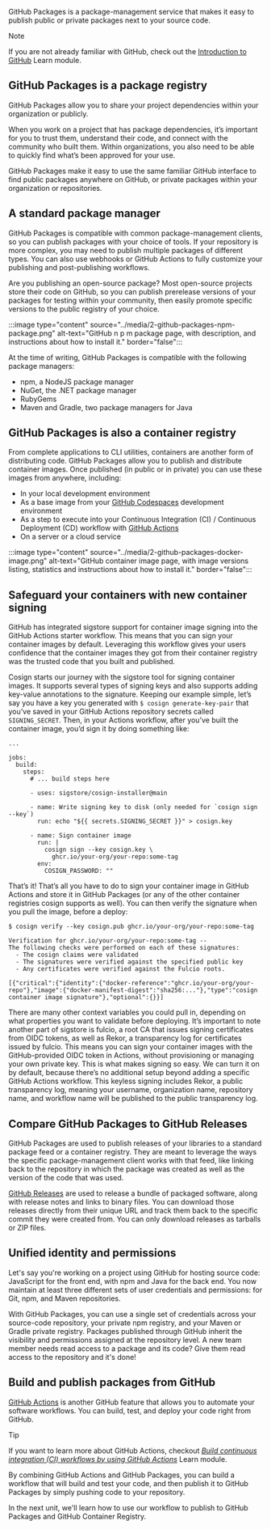 GitHub Packages is a package-management service that makes it easy to publish public or private packages next to your source code.

> [!NOTE]
> If you are not already familiar with GitHub, check out the [Introduction to GitHub](/learn/modules/introduction-to-github/) Learn module.

## GitHub Packages is a package registry

GitHub Packages allow you to share your project dependencies within your organization or publicly.

When you work on a project that has package dependencies, it’s important for you to trust them, understand their code, and connect with the community who built them. Within organizations, you also need to be able to quickly find what’s been approved for your use.

GitHub Packages make it easy to use the same familiar GitHub interface to find public packages anywhere on GitHub, or private packages within your organization or repositories.

## A standard package manager

GitHub Packages is compatible with common package-management clients, so you can publish packages with your choice of tools. If your repository is more complex, you may need to publish multiple packages of different types. You can also use webhooks or GitHub Actions to fully customize your publishing and post-publishing workflows.

Are you publishing an open-source package? Most open-source projects store their code on GitHub, so you can publish prerelease versions of your packages for testing within your community, then easily promote specific versions to the public registry of your choice.

:::image type="content" source="../media/2-github-packages-npm-package.png" alt-text="GitHub n p m package page, with description, and instructions about how to install it." border="false":::

At the time of writing, GitHub Packages is compatible with the following package managers: 

- npm, a NodeJS package manager
- NuGet, the .NET package manager
- RubyGems
- Maven and Gradle, two package managers for Java

## GitHub Packages is also a container registry

From complete applications to CLI utilities, containers are another form of distributing code. GitHub Packages allow you to publish and distribute container images. Once published (in public or in private) you can use these images from anywhere, including: 

- In your local development environment
- As a base image from your [GitHub Codespaces](https://github.com/features/codespaces) development environment
- As a step to execute into your Continuous Integration (CI) / Continuous Deployment (CD) workflow with [GitHub Actions](https://docs.github.com/en/free-pro-team@latest/actions/learn-github-actions/finding-and-customizing-actions#referencing-a-container-on-docker-hub)
- On a server or a cloud service

:::image type="content" source="../media/2-github-packages-docker-image.png" alt-text="GitHub container image page, with image versions listing, statistics and instructions about how to install it." border="false":::

## Safeguard your containers with new container signing

GitHub has integrated sigstore support for container image signing into the GitHub Actions starter workflow. This means that you can sign your container images by default. Leveraging this workflow gives your users confidence that the container images they got from their container registry was the trusted code that you built and published.

Cosign starts our journey with the sigstore tool for signing container images. It supports several types of signing keys and also supports adding key-value annotations to the signature. Keeping our example simple, let’s say you have a key you generated with `$ cosign generate-key-pair` that you’ve saved in your GitHub Actions repository secrets called `SIGNING_SECRET`. Then, in your Actions workflow, after you’ve built the container image, you’d sign it by doing something like:

```
...

jobs:
  build:
    steps:
      # ... build steps here

      - uses: sigstore/cosign-installer@main

      - name: Write signing key to disk (only needed for `cosign sign --key`)
        run: echo "${{ secrets.SIGNING_SECRET }}" > cosign.key

      - name: Sign container image
        run: |
          cosign sign --key cosign.key \
            ghcr.io/your-org/your-repo:some-tag
        env:
          COSIGN_PASSWORD: ""
```

That’s it! That’s all you have to do to sign your container image in GitHub Actions and store it in GitHub Packages (or any of the other container registries cosign supports as well). You can then verify the signature when you pull the image, before a deploy:

```
$ cosign verify --key cosign.pub ghcr.io/your-org/your-repo:some-tag

Verification for ghcr.io/your-org/your-repo:some-tag --
The following checks were performed on each of these signatures:
  - The cosign claims were validated
  - The signatures were verified against the specified public key
  - Any certificates were verified against the Fulcio roots.

[{"critical":{"identity":{"docker-reference":"ghcr.io/your-org/your-repo"},"image":{"docker-manifest-digest":"sha256:..."},"type":"cosign container image signature"},"optional":{}}]
```

There are many other context variables you could pull in, depending on what properties you want to validate before deploying. It’s important to note another part of sigstore is fulcio, a root CA that issues signing certificates from OIDC tokens, as well as Rekor, a transparency log for certificates issued by fulcio. This means you can sign your container images with the GitHub-provided OIDC token in Actions, without provisioning or managing your own private key. This is what makes signing so easy. We can turn it on by default, because there’s no additional setup beyond adding a specific GitHub Actions workflow. This keyless signing includes Rekor, a public transparency log, meaning your username, organization name, repository name, and workflow name will be published to the public transparency log.

## Compare GitHub Packages to GitHub Releases

GitHub Packages are used to publish releases of your libraries to a standard package feed or a container registry. They are meant to leverage the ways the specific package-management client works with that feed, like linking back to the repository in which the package was created as well as the version of the code that was used.  

[GitHub Releases](https://docs.github.com/en/github/administering-a-repository/releasing-projects-on-github) are used to release a bundle of packaged software, along with release notes and links to binary files. You can download those releases directly from their unique URL and track them back to the specific commit they were created from. You can only download releases as tarballs or ZIP files.

## Unified identity and permissions

Let's say you're working on a project using GitHub for hosting source code: JavaScript for the front end, with npm and Java for the back end. You now maintain at least three different sets of user credentials and permissions: for Git, npm, and Maven repositories.

With GitHub Packages, you can use a single set of credentials across your source-code repository, your private npm registry, and your Maven or Gradle private registry. Packages published through GitHub inherit the visibility and permissions assigned at the repository level. A new team member needs read access to a package and its code? Give them read access to the repository and it's done!

## Build and publish packages from GitHub

[GitHub Actions](https://github.com/features/actions) is another GitHub feature that allows you to automate your software workflows. You can build, test, and deploy your code right from GitHub.

> [!TIP]
> If you want to learn more about GitHub Actions, checkout *[Build continuous integration (CI) workflows by using GitHub Actions](/learn/modules/github-actions-ci/)* Learn module.

By combining GitHub Actions and GitHub Packages, you can build a workflow that will build and test your code, and then publish it to GitHub Packages by simply pushing code to your repository.

In the next unit, we'll learn how to use our workflow to publish to GitHub Packages and GitHub Container Registry.
